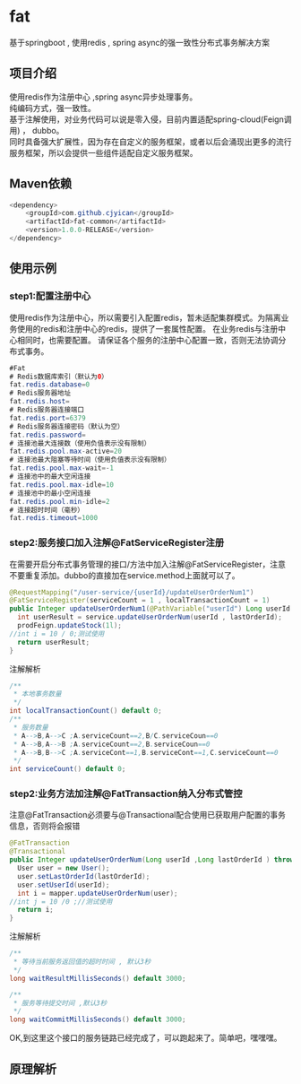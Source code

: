 # fat
基于springboot , 使用redis , spring async的强一致性分布式事务解决方案
## 项目介绍
使用redis作为注册中心 ,spring async异步处理事务。<br>
纯编码方式，强一致性。<br>
基于注解使用，对业务代码可以说是零入侵，目前内置适配spring-cloud(Feign调用) ， dubbo。<br>
同时具备强大扩展性，因为存在自定义的服务框架，或者以后会涌现出更多的流行服务框架，所以会提供一些组件适配自定义服务框架。

## Maven依赖
```java
<dependency>
    <groupId>com.github.cjyican</groupId>
    <artifactId>fat-common</artifactId>
    <version>1.0.0-RELEASE</version>
</dependency>
```
## 使用示例
### step1:配置注册中心
使用redis作为注册中心，所以需要引入配置redis，暂未适配集群模式。为隔离业务使用的redis和注册中心的redis，提供了一套属性配置。
在业务redis与注册中心相同时，也需要配置。
请保证各个服务的注册中心配置一致，否则无法协调分布式事务。
```java
#Fat
# Redis数据库索引（默认为0）
fat.redis.database=0
# Redis服务器地址
fat.redis.host=
# Redis服务器连接端口
fat.redis.port=6379
# Redis服务器连接密码（默认为空）
fat.redis.password=
# 连接池最大连接数（使用负值表示没有限制）
fat.redis.pool.max-active=20
# 连接池最大阻塞等待时间（使用负值表示没有限制）
fat.redis.pool.max-wait=-1
# 连接池中的最大空闲连接
fat.redis.pool.max-idle=10
# 连接池中的最小空闲连接
fat.redis.pool.min-idle=2
# 连接超时时间（毫秒）
fat.redis.timeout=1000 
```
### step2:服务接口加入注解@FatServiceRegister注册
在需要开启分布式事务管理的接口/方法中加入注解@FatServiceRegister，注意不要重复添加。dubbo的直接加在service.method上面就可以了。
```java
@RequestMapping("/user-service/{userId}/updateUserOrderNum1")
@FatServiceRegister(serviceCount = 1 , localTransactionCount = 1)
public Integer updateUserOrderNum1(@PathVariable("userId") Long userId , @RequestParam("lastOrderId") Long lastOrderId ) throws Exception {
  int userResult = service.updateUserOrderNum(userId , lastOrderId);
  prodFeign.updateStock(1l);
//int i = 10 / 0;测试使用
  return userResult;
}
```
注解解析
```java
/**
 * 本地事务数量
 */
int localTransactionCount() default 0; 
/**
 * 服务数量
 * A-->B,A-->C ;A.serviceCount==2,B/C.serviceCoun==0
 * A-->B,A-->B ;A.serviceCount==2,B.serviceCoun==0
 * A-->B,B-->C ;A.serviceCont==1,B.serviceCont==1,C.serviceCount==0
 */
int serviceCount() default 0;
```
### step2:业务方法加注解@FatTransaction纳入分布式管控
注意@FatTransaction必须要与@Transactional配合使用已获取用户配置的事务信息，否则将会报错
```java
@FatTransaction
@Transactional
public Integer updateUserOrderNum(Long userId ,Long lastOrderId ) throws Exception {
  User user = new User();
  user.setLastOrderId(lastOrderId);
  user.setUserId(userId);
  int i = mapper.updateUserOrderNum(user);
//int j = 10 /0 ;//测试使用
  return i;
}
```
注解解析
```java
/**
 * 等待当前服务返回值的超时时间 , 默认3秒
 */
long waitResultMillisSeconds() default 3000;

/**
 * 服务等待提交时间 ,默认3秒
 */
long waitCommitMillisSeconds() default 3000; 
```
OK,到这里这个接口的服务链路已经完成了，可以跑起来了。简单吧，嘿嘿嘿。

## 原理解析
